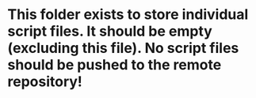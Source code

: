 # This folder exists to store individual script files. It should be empty (excluding this file). No script files should be pushed to the remote repository!
